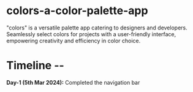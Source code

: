 # colors-a-color-palette-app
"colors" is a versatile palette app catering to designers and developers. Seamlessly select colors for projects with a user-friendly interface, empowering creativity and efficiency in color choice.

# Timeline --
**Day-1 (5th Mar 2024):** Completed the navigation bar
